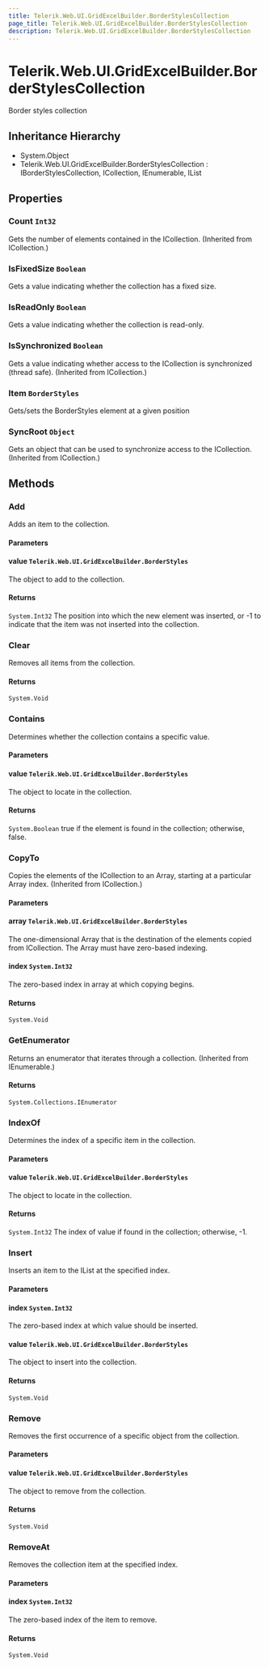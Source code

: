 ```yaml
---
title: Telerik.Web.UI.GridExcelBuilder.BorderStylesCollection
page_title: Telerik.Web.UI.GridExcelBuilder.BorderStylesCollection
description: Telerik.Web.UI.GridExcelBuilder.BorderStylesCollection
---
```


# Telerik.Web.UI.GridExcelBuilder.BorderStylesCollection

Border styles collection

## Inheritance Hierarchy

* System.Object
* Telerik.Web.UI.GridExcelBuilder.BorderStylesCollection : IBorderStylesCollection, ICollection, IEnumerable, IList

## Properties

###  Count `Int32`

Gets the number of elements contained in the ICollection. (Inherited from ICollection.)

###  IsFixedSize `Boolean`

Gets a value indicating whether the collection has a fixed size.

###  IsReadOnly `Boolean`

Gets a value indicating whether the collection is read-only.

###  IsSynchronized `Boolean`

Gets a value indicating whether access to the ICollection is synchronized (thread safe). (Inherited from ICollection.)

###  Item `BorderStyles`

Gets/sets the BorderStyles element at a given position

###  SyncRoot `Object`

Gets an object that can be used to synchronize access to the ICollection. (Inherited from ICollection.)

## Methods

###  Add

Adds an item to the collection.

#### Parameters

#### value `Telerik.Web.UI.GridExcelBuilder.BorderStyles`

The object to add to the collection.

#### Returns

`System.Int32` The position into which the new element was inserted, or -1 to indicate that the item was not inserted into the collection.

###  Clear

Removes all items from the collection.

#### Returns

`System.Void` 

###  Contains

Determines whether the collection contains a specific value.

#### Parameters

#### value `Telerik.Web.UI.GridExcelBuilder.BorderStyles`

The object to locate in the collection.

#### Returns

`System.Boolean` true if the element is found in the collection; otherwise, false.

###  CopyTo

Copies the elements of the ICollection to an Array, starting at a particular Array index. (Inherited from ICollection.)

#### Parameters

#### array `Telerik.Web.UI.GridExcelBuilder.BorderStyles`

The one-dimensional Array that is the destination of the elements copied from ICollection. The Array must have zero-based indexing.

#### index `System.Int32`

The zero-based index in array at which copying begins.

#### Returns

`System.Void` 

###  GetEnumerator

Returns an enumerator that iterates through a collection. (Inherited from IEnumerable.)

#### Returns

`System.Collections.IEnumerator` 

###  IndexOf

Determines the index of a specific item in the collection.

#### Parameters

#### value `Telerik.Web.UI.GridExcelBuilder.BorderStyles`

The object to locate in the collection.

#### Returns

`System.Int32` The index of value if found in the collection; otherwise, -1.

###  Insert

Inserts an item to the IList at the specified index.

#### Parameters

#### index `System.Int32`

The zero-based index at which value should be inserted.

#### value `Telerik.Web.UI.GridExcelBuilder.BorderStyles`

The object to insert into the collection.

#### Returns

`System.Void` 

###  Remove

Removes the first occurrence of a specific object from the collection.

#### Parameters

#### value `Telerik.Web.UI.GridExcelBuilder.BorderStyles`

The object to remove from the collection.

#### Returns

`System.Void` 

###  RemoveAt

Removes the collection item at the specified index.

#### Parameters

#### index `System.Int32`

The zero-based index of the item to remove.

#### Returns

`System.Void` 

